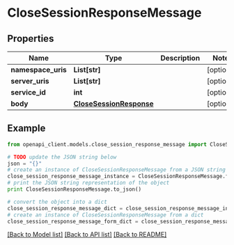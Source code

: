 # CloseSessionResponseMessage


## Properties
Name | Type | Description | Notes
------------ | ------------- | ------------- | -------------
**namespace_uris** | **List[str]** |  | [optional] 
**server_uris** | **List[str]** |  | [optional] 
**service_id** | **int** |  | [optional] 
**body** | [**CloseSessionResponse**](CloseSessionResponse.md) |  | [optional] 

## Example

```python
from openapi_client.models.close_session_response_message import CloseSessionResponseMessage

# TODO update the JSON string below
json = "{}"
# create an instance of CloseSessionResponseMessage from a JSON string
close_session_response_message_instance = CloseSessionResponseMessage.from_json(json)
# print the JSON string representation of the object
print CloseSessionResponseMessage.to_json()

# convert the object into a dict
close_session_response_message_dict = close_session_response_message_instance.to_dict()
# create an instance of CloseSessionResponseMessage from a dict
close_session_response_message_form_dict = close_session_response_message.from_dict(close_session_response_message_dict)
```
[[Back to Model list]](../README.md#documentation-for-models) [[Back to API list]](../README.md#documentation-for-api-endpoints) [[Back to README]](../README.md)


